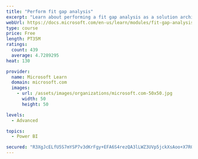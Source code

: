```yaml
---
title: "Perform fit gap analysis"
excerpt: "Learn about performing a fit gap analysis as a solution architect for Dynamics 365 and Microsoft Power Platform."
webUrl: https://docs.microsoft.com/en-us/learn/modules/fit-gap-analysis/
type: course
price: Free
length: PT35M
ratings:
  count: 439
  average: 4.7289295
heat: 130

provider:
  name: Microsoft Learn
  domain: microsoft.com
  images:
    - url: /assets/images/organizations/microsoft.com-50x50.jpg
      width: 50
      height: 50

levels:
  - Advanced

topics:
  - Power BI

secured: "R3XgJcELfU5S7mYSP7v3dKrFgy+EFA6S4rezQA3lLWZ3UVp5jckXsAoo+X7R00k/1PR9h5vH21Ff6+ZOcL5bp/gzA4xc9ttj6kx5brlHlumrX+ljygETclQh6OaX3dbT9ykCXmpaY2Ok7iAZ0LHKrfIhue1C8rJHfugkU+6hI7YXMe1bW2fRRfYsx+8MIJJ9iBZNYZP8jJGoHut8E0XM7QB029VGCuXIKpV9U5eqxtKDx9Ne3VgEknxPQ/dXy5fXRzQGjLgOKNYmGBVFH06sMyIiiv9WHfyarGMydDDm4GhLjx2VM68DDii5rchXV7KiHSXvnwE++lHX83mrwkZC/0O38EnIgagjSY6WzIiS0wqX6jPBuIjK0fHsJYU74sRRv9W3SHe5CbRE8+m4NxYP7TLLvn6o3xcGkIP26YaPg08=;kl4p3NBe5ccp1F67ZOTF4A=="
---
```


